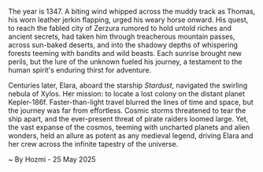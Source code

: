 
The year is 1347.  A biting wind whipped across the muddy track as Thomas, his worn leather jerkin flapping, urged his weary horse onward.  His quest, to reach the fabled city of Zerzura rumored to hold untold riches and ancient secrets, had taken him through treacherous mountain passes, across sun-baked deserts, and into the shadowy depths of whispering forests teeming with bandits and wild beasts.  Each sunrise brought new perils, but the lure of the unknown fueled his journey, a testament to the human spirit's enduring thirst for adventure.


Centuries later, Elara, aboard the starship *Stardust*, navigated the swirling nebula of Xylos.  Her mission: to locate a lost colony on the distant planet Kepler-186f.  Faster-than-light travel blurred the lines of time and space, but the journey was far from effortless.  Cosmic storms threatened to tear the ship apart, and the ever-present threat of pirate raiders loomed large.  Yet, the vast expanse of the cosmos, teeming with uncharted planets and alien wonders, held an allure as potent as any medieval legend, driving Elara and her crew across the infinite tapestry of the universe.

~ By Hozmi - 25 May 2025
